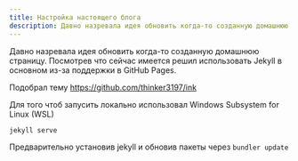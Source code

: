 ```yaml
---
title: Настройка настоящего блога
description: Давно назревала идея обновить когда-то созданную домашнюю страницу. Посмотрев что сейчас имеется решил использовать Jekyll
---
```


Давно назревала идея обновить когда-то созданную домашнюю страницу. Посмотрев что сейчас имеется решил использовать Jekyll в основном из-за поддержки в GitHub Pages.

Подобрал тему
https://github.com/thinker3197/ink

Для того чтоб запусить локально использовал Windows Subsystem for Linux (WSL)
```
jekyll serve
```
Предварительно установив jekyll и обновив пакеты через `bundler update`

